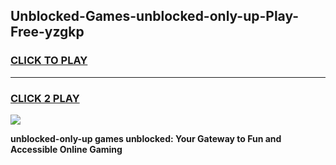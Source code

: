 
## Unblocked-Games-unblocked-only-up-Play-Free-yzgkp
<h3>
<a href="https://premium76.site?title=unblocked-only-up&ref=20M">CLICK TO PLAY</a></h3>
<hr>

<h3>
<a href="https://premium76.site?title=unblocked-only-up&ref=20M">CLICK 2 PLAY</a>
  
</h3>

<a href="https://premium76.site?title=unblocked-only-up&ref=19M"><img src="https://clearcache.store/games.png"></a>


**unblocked-only-up games unblocked: Your Gateway to Fun and Accessible Online Gaming**
